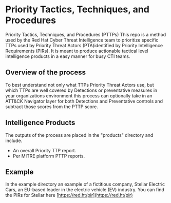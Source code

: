 

# Priority Tactics, Techniques, and Procedures 

Priority Tactics, Techniques, and Procedures (PTTPs) This repo is a method used by the Red Hat Cyber Threat Intelligence team to prioritize specific TTPs used by Priority Threat Actors (PTA)identified by Priority Intelligence Requirements (PIRs). It is meant to produce actionable tactical level intelligence products in a easy manner for busy CTI teams. 


## Overview of the process  


To best understand not only what TTPs Priority Threat Actors use, but which TTPs are well covered by Detections or preventative measures in your organizations environment this process can optionally take in an ATT&CK Navigator layer for both Detections and Preventative controls and subtract those scores from the PTTP score. 


## Intelligence Products 

The outputs of the process are placed in the "products" directory and include.

- An overall Priority TTP report.
- Per MITRE platform PTTP reports. 



## Example 

In the example directory an example of a fictitious company, Stellar Electric Cars, an EU-based leader in the electric vehicle (EV) industry. You can find the PIRs for Stellar here [https://red.ht/pir](https://red.ht/pir) 